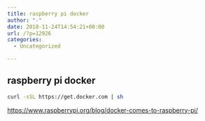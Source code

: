 ```yaml
---
title: raspberry pi docker
author: "-"
date: 2018-11-24T14:54:21+00:00
url: /?p=12926
categories:
  - Uncategorized

---
```

## raspberry pi docker
```bash
curl -sSL https://get.docker.com | sh
```

<https://www.raspberrypi.org/blog/docker-comes-to-raspberry-pi/>